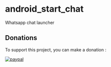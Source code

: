# android_start_chat
Whatsapp chat launcher

## Donations
To support this project, you can make a donation :  

[![paypal](https://github.com/rustamspl/android_start_chat/blob/master/paypal_btn_donate.gif)](https://paypal.me/rustamspl)
